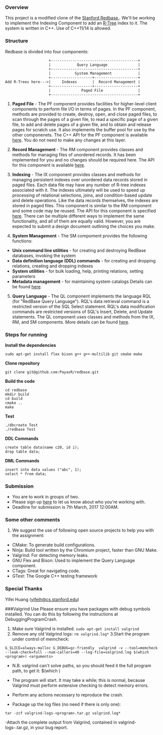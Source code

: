 ### Overview
This project is a modified clone of the [Stanford Redbase.](https://web.stanford.edu/class/cs346/2015/redbase.html). We'll be working to implement the Indexing Component to add an [R-Tree](http://dl.acm.org/citation.cfm?id=602266) index to it. The system is written in C++. Use of C++11/14 is allowed.

### Structure
Redbase is divided into four components:

```
                    +----------------------------------------+
                    |            Query Language              | 
                    +----------------------------------------+
                    |           System Management            |
                    +-------------------+--------------------+
Add R-Trees here--->|     Indexes       |  Record Management |
                    +-------------------+--------------------+
                    |              Paged File                |
                    +----------------------------------------+
```
1. **Paged File** - The PF component provides facilities for higher-level client components to perform file I/O in terms of pages. In the PF component, methods are provided to create, destroy, open, and close paged files, to scan through the pages of a given file, to read a specific page of a given file, to add and delete pages of a given file, and to obtain and release pages for scratch use. It also implements the buffer pool for use by the other componenets. The C++ API for the PF component is available [here](https://web.stanford.edu/class/cs346/2015/redbase-pf.html). You do not need to make any changes at this layer.

2. **Record Management** -  The RM component provides classes and methods for managing files of unordered records.  It has been implemented for you and no changes should be required here. The API for this component is available [here](https://web.stanford.edu/class/cs346/2015/redbase-rm.html).  

3. **Indexing** - The IX component provides classes and methods for managing persistent indexes over unordered data records stored in paged files. Each data file may have any number of R-tree indexes associated with it. The indexes ultimately will be used to speed up processing of relational selections, joins, and condition-based update and delete operations. Like the data records themselves, the indexes are stored in paged files. This component is similar to the RM component and some code may be reused. The API for this component is specified [here](https://web.stanford.edu/class/cs346/2015/redbase-ix.html). There can be multiple different ways to implement the same functionality, and all of them are equally valid. However, you are expected to submit a design document outlining the choices you make.

4. **System Management** - The SM compoment provides the following functions:
  - __Unix command line utilities__ - for creating and destroying RedBase databases, invoking the system
  - __Data definition language (DDL) commands__ - for creating and dropping relations, creating and dropping indexes
  - __System utilities__ - for bulk loading, help, printing relations, setting parameters
  - __Metadata management__ - for maintaining system catalogs
  Details can be found [here](https://web.stanford.edu/class/cs346/2015/redbase-sm.html).
  
5. **Query Language** - The QL component implements the language RQL (for "RedBase Query Language"). RQL's data retrieval command is a restricted version of the SQL Select statement. RQL's data modification commands are restricted versions of SQL's Insert, Delete, and Update statements. The QL component uses classes and methods from the IX, RM, and SM components. More details can be found [here](https://web.stanford.edu/class/cs346/2015/redbase-ql.html).

### Steps for running

**Install the dependencies**

```
sudo apt-get install flex bison g++ g++-multilib git cmake make 
```


**Clone repository**

```
git clone git@github.com:PayasR/redbase.git 
```


**Build the code**

```
cd redbase
mkdir build
cd build
cmake ..
make
```


**Test**

```
./dbcreate Test
./redbase Test
```

**DDL Commands**

```
create table data(name c20, id i);
drop table data;
```

**DML Commands**

```
insert into data values ("abc", 1);
select * from data;
```

### Submission
- You are to work in groups of two. 
- Please sign up [here](https://docs.google.com/a/ucr.edu/spreadsheets/d/1vCCsw-hrSrAbeOQD2y_U9wIb-gayfbmVCeLJdeYUcvM/edit?usp=sharing) to let us know about who you're working with. 
- Deadline for submission is 7th March, 2017 12:00AM.

### Some other comments
1. We suggest the use of following open source projects to help you with the assignment:
- CMake: To generate build configurations.
- Ninja: Build tool written by the Chromium project, faster than GNU Make.
- Valgrind: For detecting memory leaks.
- GNU Flex and Bison: Used to implement the Query Language component.
- CTags: Great for navigating code.
- GTest: The Google C++ testing framework

### Special Thanks
Yifei Huang (yifeih@cs.stanford.edu)

###Valgrind Use
Please ensure you have packages with debug symbols installed. You can do this by following the instructions at DebuggingProgramCrash.

1. Make sure Valgrind is installed.
`sudo apt-get install valgrind`
2. Remove any old Valgrind logs:
`rm valgrind.log*`
3.Start the program under control of memcheck:


`G_SLICE=always-malloc G_DEBUG=gc-friendly  valgrind -v --tool=memcheck --leak-check=full --num-callers=40 --log-file=valgrind.log $(which <program>) <arguments>`

- N.B. valgrind can't solve paths, so you should feed it the full program path, to get it: $(which <program>)

- The program will start. It may take a while; this is normal, because Valgrind must perform extensive checking to detect memory errors.

- Perform any actions necessary to reproduce the crash.

- Package up the log files (no need if there is only one):

`tar -zcf valgrind-logs-<program>.tar.gz valgrind.log*`

-Attach the complete output from Valgrind, contained in valgrind-logs-<program>.tar.gz, in your bug report.